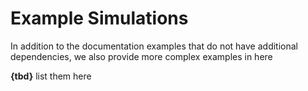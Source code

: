 # Example Simulations

In addition to the documentation examples that do not have additional dependencies, we also provide more complex examples in here

**{tbd}** list them here

